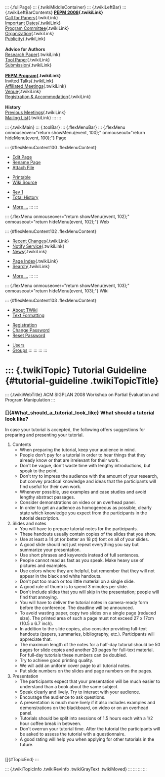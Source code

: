 ::: {.fullPage}
::: {.twikiMiddleContainer}
::: {.twikiLeftBar}
::: {.twikiLeftBarContents}
**[PEPM 2008](WebHome){.twikiLink}**\
[Call for Papers](CallForPapers){.twikiLink}\
[Important Dates](ImportantDates){.twikiLink}\
[Program Committee](ProgramCommittee){.twikiLink}\
[Organization](ConferenceOrganization){.twikiLink}\
[Publicity](PEPMPublicity){.twikiLink}\
\
**Advice for Authors**\
[Research Paper](ResearchPaperAdvice){.twikiLink}\
[Tool Paper](ToolPaperAdvice){.twikiLink}\
[Submission](PaperSubmission){.twikiLink}\
\
**[PEPM Program](PEPMProgram){.twikiLink}**\
[Invited Talks](InvitedTalks){.twikiLink}\
[Affiliated Meetings](AffiliatedMeetings){.twikiLink}\
[Venue](WorkshopVenue){.twikiLink}\
[Registration & Accommodation](RegistrationAndAccomodation){.twikiLink}\
\
**History**\
[Previous Meetings](PreviousMeetings){.twikiLink}\
[Mailing List](PEPMNews){.twikiLink}
:::
:::

::: {.twikiMain}
::: {.toolBar}
::: {.flexMenuBar}
::: {.flexMenu onmouseover="return showMenu(event, 100);" onmouseout="return hideMenu(event, 100);"}
Page

::: {#flexMenuContent100 .flexMenuContent}
-   [Edit
    Page](http://www.program-transformation.org/edit/PEPM08/TutorialGuideline?t=1536828928)
-   [Rename
    Page](http://www.program-transformation.org/rename/PEPM08/TutorialGuideline)
-   [Attach
    File](http://www.program-transformation.org/attach/PEPM08/TutorialGuideline)

<!-- -->

-   [Printable](http://www.program-transformation.org/view/PEPM08/TutorialGuideline?skin=print.pattern)
-   [Wiki
    Source](http://www.program-transformation.org/view/PEPM08/TutorialGuideline?skin=text&raw=on&contenttype=text/plain)

<!-- -->

-   [Rev
    1](http://www.program-transformation.org/view/PEPM08/TutorialGuideline?rev=1.1)
-   [Total
    History](http://www.program-transformation.org/rdiff/PEPM08/TutorialGuideline)

<!-- -->

-   [More
    \...](http://www.program-transformation.org/oops/PEPM08/TutorialGuideline?template=oopsmore&param1=1.1&param2=1.1)
:::
:::

::: {.flexMenu onmouseover="return showMenu(event, 102);" onmouseout="return hideMenu(event, 102);"}
Web

::: {#flexMenuContent102 .flexMenuContent}
-   [Recent Changes](WebChanges){.twikiLink}
-   [Notify Service](WebNotify){.twikiLink}
-   [News](WebNews){.twikiLink}

<!-- -->

-   [Page Index](WebIndex){.twikiLink}
-   [Search](WebSearch){.twikiLink}

<!-- -->

-   [More
    \...](http://www.program-transformation.org/oops/PEPM08/TutorialGuideline?template=oopsmore&param1=1.1&param2=1.1)
:::
:::

::: {.flexMenu onmouseover="return showMenu(event, 103);" onmouseout="return hideMenu(event, 103);"}
Wiki

::: {#flexMenuContent103 .flexMenuContent}
-   [About
    TWiki](http://www.program-transformation.org/view/TWiki/WebHome)
-   [Text
    Formatting](http://www.program-transformation.org/view/TWiki/TextFormattingRules)

<!-- -->

-   [Registration](http://www.program-transformation.org/view/TWiki/TWikiRegistration)
-   [Change
    Password](http://www.program-transformation.org/view/TWiki/ChangePassword)
-   [Reset
    Password](http://www.program-transformation.org/view/TWiki/ResetPassword)

<!-- -->

-   [Users](http://www.program-transformation.org/view/Main/TWikiUsers)
-   [Groups](http://www.program-transformation.org/view/Main/TWikiGroups)
:::
:::
:::
:::

::: {.twikiTopic}
Tutorial Guideline {#tutorial-guideline .twikiTopicTitle}
==================

::: {.twikiWebTitle}
ACM SIGPLAN 2008 Workshop on Partial Evaluation and Program Manipulation
:::

### []{#What_should_a_tutorial_look_like} What should a tutorial look like?

In case your tutorial is accepted, the following offers suggestions for
preparing and presenting your tutorial.

1.  Contents
    -   When preparing the tutorial, keep your audience in mind.
    -   People don\'t pay for a tutorial in order to hear things that
        they already know or that are irrelevant for their work.
    -   Don\'t be vague, don\'t waste time with lengthy introductions,
        but speak to the point.
    -   Don\'t try to impress the audience with the amount of your
        research, but convey practical knowledge and ideas that the
        participants will find useful for their own work.
    -   Whenever possible, use examples and case studies and avoid
        lengthy abstract passages.
    -   Consider demonstrations on video or an overhead panel.
    -   In order to get an audience as homogeneous as possible, clearly
        state which knowledge you expect from the participants in the
        tutorial description.
2.  Slides and notes
    -   You will have to prepare tutorial notes for the participants.
    -   These handouts usually contain copies of the slides that you
        show.
    -   Use at least a 14 pt (or better an 18 pt) font on all of your
        slides.
    -   A good slide should not just repeat everything you say but
        summarize your presentation.
    -   Use short phrases and keywords instead of full sentences.
    -   People cannot read as fast as you speak. Make heavy use of
        pictures and examples.
    -   Use colors where they are helpful, but remember that they will
        not appear in the black and white handouts.
    -   Don\'t put too much or too little material on a single slide.
    -   A good rule of thumb is to spend 3 minutes per slide.
    -   Don\'t include slides that you will skip in the presentation;
        people will find that annoying.
    -   You will have to deliver the tutorial notes in camera-ready form
        before the conference. The deadline will be announced.
    -   To avoid wasting paper, copy two slides on a single page
        (reduced size). The printed area of such a page must not exceed
        27 x 17cm (10.5 x 6.7 inch).
    -   In addition to the slide copies, also consider providing
        full-text handouts (papers, summaries, bibliography, etc.).
        Participants will appreciate that.
    -   The maximum length of the notes for a half-day tutorial should
        be 50 pages for slide copies and another 20 pages for full-text
        material. For full-day tutorials these numbers can be doubled.
    -   Try to achieve good printing quality.
    -   We will add an uniform cover page to all tutorial notes.
    -   Put slide numbers on the slides and page numbers on the pages.
3.  Presentation
    -   The participants expect that your presentation will be much
        easier to understand than a book about the same subject.
    -   Speak clearly and lively. Try to interact with your audience.
    -   Encourage the audience to ask questions.
    -   A presentation is much more lively if it also includes examples
        and demonstrations on the blackboard, on video or on an overhead
        panel.
    -   Tutorials should be split into sessions of 1.5 hours each with a
        1/2 hour coffee break in between.
    -   Don\'t overrun your tutorial time. After the tutorial the
        participants will be asked to assess the tutorial with a
        questionnaire.
    -   A good rating will help you when applying for other tutorials in
        the future.

\
[]{#TopicEnd}
:::

::: {.twikiTopicInfo .twikiRevInfo .twikiGrayText .twikiMoved}
:::
:::
:::
:::

